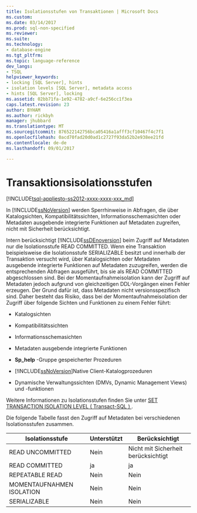 ```yaml
---
title: Isolationsstufen von Transaktionen | Microsoft Docs
ms.custom: 
ms.date: 03/14/2017
ms.prod: sql-non-specified
ms.reviewer: 
ms.suite: 
ms.technology:
- database-engine
ms.tgt_pltfrm: 
ms.topic: language-reference
dev_langs:
- TSQL
helpviewer_keywords:
- locking [SQL Server], hints
- isolation levels [SQL Server], metadata access
- hints [SQL Server], locking
ms.assetid: 02bb71fa-1e92-4782-a9cf-6e256cc1f3ea
caps.latest.revision: 23
author: BYHAM
ms.author: rickbyh
manager: jhubbard
ms.translationtype: MT
ms.sourcegitcommit: 876522142756bca05416a1afff3cf10467f4c7f1
ms.openlocfilehash: 0acd70fad20d0ad1c2727f93da52b2e938ee21fd
ms.contentlocale: de-de
ms.lasthandoff: 09/01/2017

---
```

# <a name="transaction-isolation-levels"></a>Transaktionsisolationsstufen
[!INCLUDE[tsql-appliesto-ss2012-xxxx-xxxx-xxx_md](../../includes/tsql-appliesto-ss2012-xxxx-xxxx-xxx-md.md)]

  In [!INCLUDE[ssNoVersion](../../includes/ssnoversion-md.md)] werden Sperrhinweise in Abfragen, die über Katalogsichten, Kompatibilitätssichten, Informationsschemasichten oder Metadaten ausgebende integrierte Funktionen auf Metadaten zugreifen, nicht mit Sicherheit berücksichtigt.  
  
 Intern berücksichtigt [!INCLUDE[ssDEnoversion](../../includes/ssdenoversion-md.md)] beim Zugriff auf Metadaten nur die Isolationsstufe READ COMMITTED. Wenn eine Transaktion beispielsweise die Isolationsstufe SERIALIZABLE besitzt und innerhalb der Transaktion versucht wird, über Katalogsichten oder Metadaten ausgebende integrierte Funktionen auf Metadaten zuzugreifen, werden die entsprechenden Abfragen ausgeführt, bis sie als READ COMMITTED abgeschlossen sind. Bei der Momentaufnahmeisolation kann der Zugriff auf Metadaten jedoch aufgrund von gleichzeitigen DDL-Vorgängen einen Fehler erzeugen. Der Grund dafür ist, dass Metadaten nicht versionsspezifisch sind. Daher besteht das Risiko, dass bei der Momentaufnahmeisolation der Zugriff über folgende Sichten und Funktionen zu einem Fehler führt:  
  
-   Katalogsichten  
  
-   Kompatibilitätssichten  
  
-   Informationsschemasichten  
  
-   Metadaten ausgebende integrierte Funktionen  
  
-   **Sp_help** -Gruppe gespeicherter Prozeduren  
  
-   [!INCLUDE[ssNoVersion](../../includes/ssnoversion-md.md)]Native Client-Katalogprozeduren  
  
-   Dynamische Verwaltungssichten (DMVs, Dynamic Management Views) und -funktionen  
  
 Weitere Informationen zu Isolationsstufen finden Sie unter [SET TRANSACTION ISOLATION LEVEL &#40; Transact-SQL &#41; ](../../t-sql/statements/set-transaction-isolation-level-transact-sql.md).  
  
 Die folgende Tabelle fasst den Zugriff auf Metadaten bei verschiedenen Isolationsstufen zusammen.  
  
|Isolationsstufe|Unterstützt|Berücksichtigt|  
|---------------------|---------------|-------------|  
|READ UNCOMMITTED|Nein|Nicht mit Sicherheit berücksichtigt|  
|READ COMMITTED|ja|ja|  
|REPEATABLE READ|Nein|Nein|  
|MOMENTAUFNAHMEN ISOLATION|Nein|Nein|  
|SERIALIZABLE|Nein|Nein|  
  
  
